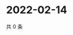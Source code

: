 # 2022-02-14

共 0 条

<!-- BEGIN WEIBO -->
<!-- 最后更新时间 Mon Feb 14 2022 17:08:44 GMT+0800 (China Standard Time) -->

<!-- END WEIBO -->

